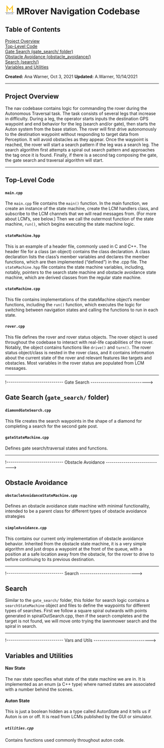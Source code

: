 # <img src="../../simulators/nav/src/static/mrover.png" alt="MRover Logo" width="30"/> MRover Navigation Codebase

## Table of Contents
[Project Overview](#project-overview)<br/>
[Top-Level Code](#Top-Level-Code)<br/>
[Gate Search (gate_search/ folder)](#Gate-Search)<br/>
[Obstacle Avoidance (obstacle_avoidance/)](#obstacle-avoidance)</br>
[Search (search/)](#search)<br/>
[Variables and Utilities](#vars-and-utils)<br/>


**Created:** Ana Warner, Oct 3, 2021
**Updated:** A.Warner, 10/14/2021

---

<!----------------------------- Project Overview ----------------------------->
## Project Overview
The nav codebase contains logic for commanding the rover during the Autonomous Traversal task. The task consists of several legs that increase in difficulty. During a leg, the operator starts inputs the destination GPS waypoint and end behavior for the leg (search and/or gate), then starts the Auton system from the base station. The rover will first drive autonomously to the destination waypoint without responding to target data from Perception. It will avoid obstacles as they appear. Once the waypoint is reached, the rover will start a search pattern if the leg was a search leg. The search algorithm first attempts a spiral out search pattern and approaches the tag once it is found. Finally, if there is a second tag composing the gate, the gate search and traversal algorithm will start.

---

<!----------------------------- Top-Level Code ----------------------------->
## Top-Level Code

#### `main.cpp`
The `main.cpp` file contains the `main()` function. In the main function, we create an instance of the state machine, create the LCM handlers class, and subscribe to the LCM channels that we will read messages from. (For more about LCM’s, see below.) Then we call the outermost function of the state machine, `run()`, which begins executing the state machine logic.

#### `stateMachine.hpp`
This is an example of a header file, commonly used in C and C++. The header file for a class (an object) contains the class declaration. A class declaration lists the class’s member variables and declares the member functions, which are then implemented (“defined”) in the .cpp file. The `stateMachine.hpp` file contains the state machine variables, including, notably, pointers to the search state machine and obstacle avoidance state machine, which are derived classes from the regular state machine.

#### `stateMachine.cpp`
This file contains implementations of the stateMachine object’s member functions, including the `run()` function, which executes the logic for switching between navigation states and calling the functions to run in each state.

#### `rover.cpp`
This file defines the rover and rover status objects. The rover object is used throughout the codebase to interact with real-life capabilities of the rover. Notably, the object contains functions like `drive()` and `turn()`. The rover status object/class is nested in the rover class, and it contains information about the current state of the rover and relevant features like targets and obstacles. Most variables in the rover status are populated from LCM messages.

---

!----------------------------- Gate Search ----------------------------->
## Gate Search (`gate_search/` folder)

#### `diamondGateSearch.cpp`
This file creates the search waypoints in the shape of a diamond for completing a search for the second gate post.

#### `gateStateMachine.cpp`
Defines gate search/traversal states and functions.


---

!----------------------------- Obstacle Avoidance ----------------------------->
## Obstacle Avoidance

#### `obstacleAvoidanceStateMachine.cpp`
Defines an obstacle avoidance state machine with minimal functionality, intended to be a parent class for different types of obstacle avoidance strategies

#### `simpleAvoidance.cpp`
This contains our current only implementation of obstacle avoidance behavior. Inherited from the obstacle state machine, it is a very simple algorithm and just drops a waypoint at the front of the queue, with a position at a safe location away from the obstacle, for the rover to drive to before continuing to its previous destination.


---

!----------------------------- Search ----------------------------->
## Search
Similar to the `gate_search/` folder, this folder for search logic contains a `searchStateMachine` object and files to define the waypoints for different types of searches. First we follow a square spiral outwards with points generated in spiralOutSearch.cpp, then if the search completes and the target is not found, we will move onto trying the lawnmower search and the spiral in search.


---

!----------------------------- Vars and Utils ----------------------------->
## Variables and Utilities

#### Nav State
The nav state specifies what state of the state machine we are in. It is implemented as an enum (a C++ type) where named states are associated with a number behind the scenes.

#### Auton State
This is just a boolean hidden as a type called AutonState and it tells us if Auton is on or off. It is read from LCMs published by the GUI or simulator.

##### `utilities.cpp`
Contains functions used commonly throughout auton code. 



